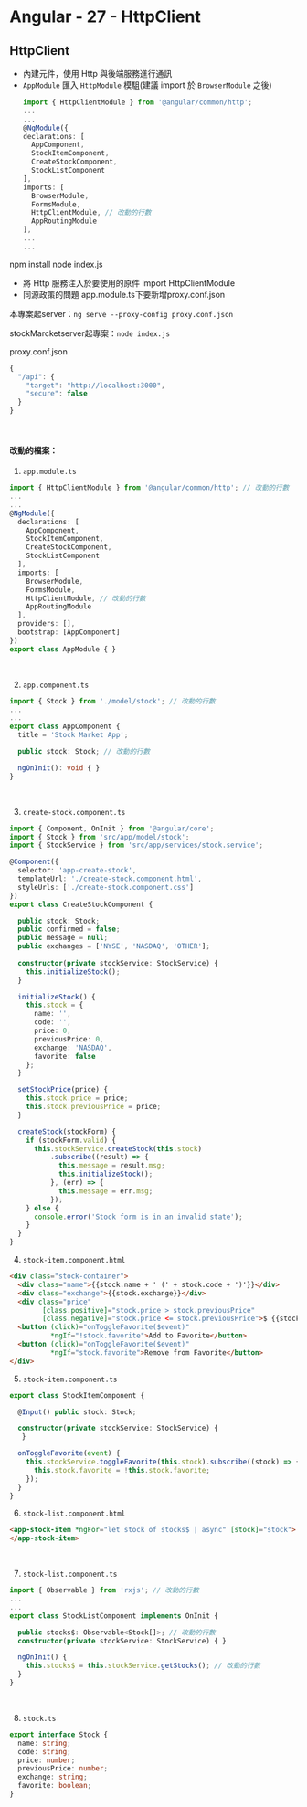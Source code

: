 # Angular - 27 - HttpClient
## HttpClient
* 內建元件，使用 Http 與後端服務進行通訊
* `AppModule` 匯入 `HttpModule` 模駔(建議 import 於 `BrowserModule` 之後)
  ```ts
  import { HttpClientModule } from '@angular/common/http';
  ...
  ...
  @NgModule({
  declarations: [
    AppComponent,
    StockItemComponent,
    CreateStockComponent,
    StockListComponent
  ],
  imports: [
    BrowserModule,
    FormsModule,
    HttpClientModule, // 改動的行數
    AppRoutingModule
  ],
  ...
  ...
  ```

npm install
node index.js

* 將 Http 服務注入於要使用的原件
import HttpClientModule
* 同源政策的問題
app.module.ts下要新增proxy.conf.json

本專案起server：`ng serve --proxy-config proxy.conf.json`

stockMarcketserver起專案：`node index.js`

proxy.conf.json
```ts
{
  "/api": {
    "target": "http://localhost:3000",
    "secure": false
  }
}
```
<br/>

#### 改動的檔案：
1. `app.module.ts`
```ts
import { HttpClientModule } from '@angular/common/http'; // 改動的行數
...
...
@NgModule({
  declarations: [
    AppComponent,
    StockItemComponent,
    CreateStockComponent,
    StockListComponent
  ],
  imports: [
    BrowserModule,
    FormsModule,
    HttpClientModule, // 改動的行數
    AppRoutingModule
  ],
  providers: [],
  bootstrap: [AppComponent]
})
export class AppModule { }
```
<br/>

2. `app.component.ts`
```ts
import { Stock } from './model/stock'; // 改動的行數
...
...
export class AppComponent {
  title = 'Stock Market App';

  public stock: Stock; // 改動的行數

  ngOnInit(): void { }
}
```
<br/>

3. `create-stock.component.ts`
```ts
import { Component, OnInit } from '@angular/core';
import { Stock } from 'src/app/model/stock';
import { StockService } from 'src/app/services/stock.service';

@Component({
  selector: 'app-create-stock',
  templateUrl: './create-stock.component.html',
  styleUrls: ['./create-stock.component.css']
})
export class CreateStockComponent {

  public stock: Stock;
  public confirmed = false;
  public message = null;
  public exchanges = ['NYSE', 'NASDAQ', 'OTHER'];
  
  constructor(private stockService: StockService) {
    this.initializeStock();
  }

  initializeStock() {
    this.stock = {
      name: '',
      code: '',
      price: 0,
      previousPrice: 0,
      exchange: 'NASDAQ',
      favorite: false
    };
  }

  setStockPrice(price) {
    this.stock.price = price;
    this.stock.previousPrice = price;
  }

  createStock(stockForm) {
    if (stockForm.valid) {
      this.stockService.createStock(this.stock)
          .subscribe((result) => {
            this.message = result.msg;
            this.initializeStock();
          }, (err) => {
            this.message = err.msg;
          });
    } else {
      console.error('Stock form is in an invalid state');
    }
  }
}
```

4. `stock-item.component.html`
```html
<div class="stock-container">
  <div class="name">{{stock.name + ' (' + stock.code + ')'}}</div>
  <div class="exchange">{{stock.exchange}}</div>
  <div class="price"
        [class.positive]="stock.price > stock.previousPrice"
        [class.negative]="stock.price <= stock.previousPrice">$ {{stock.price}}</div>
  <button (click)="onToggleFavorite($event)"
          *ngIf="!stock.favorite">Add to Favorite</button>
  <button (click)="onToggleFavorite($event)"
          *ngIf="stock.favorite">Remove from Favorite</button>
</div>
```

5. `stock-item.component.ts`
```ts
export class StockItemComponent {

  @Input() public stock: Stock;

  constructor(private stockService: StockService) {
   }

  onToggleFavorite(event) {
    this.stockService.toggleFavorite(this.stock).subscribe((stock) => { // 改動的行數
      this.stock.favorite = !this.stock.favorite;
    });
  }
}
```

6. `stock-list.component.html`
```html
<app-stock-item *ngFor="let stock of stocks$ | async" [stock]="stock">
</app-stock-item>
```
<br/>

7. `stock-list.component.ts`
```ts
import { Observable } from 'rxjs'; // 改動的行數
...
...
export class StockListComponent implements OnInit {

  public stocks$: Observable<Stock[]>; // 改動的行數
  constructor(private stockService: StockService) { }

  ngOnInit() {
    this.stocks$ = this.stockService.getStocks(); // 改動的行數
  }
}
```
<br/>

8. `stock.ts`
```ts
export interface Stock {
  name: string;
  code: string;
  price: number;
  previousPrice: number;
  exchange: string;
  favorite: boolean;
}
```